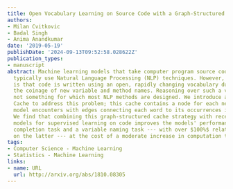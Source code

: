 ```yaml
---
title: Open Vocabulary Learning on Source Code with a Graph-Structured Cache
authors:
- Milan Cvitkovic
- Badal Singh
- Anima Anandkumar
date: '2019-05-19'
publishDate: '2024-09-13T09:52:58.028622Z'
publication_types:
- manuscript
abstract: Machine learning models that take computer program source code as input
  typically use Natural Language Processing (NLP) techniques. However, a major challenge
  is that code is written using an open, rapidly changing vocabulary due to, e.g.,
  the coinage of new variable and method names. Reasoning over such a vocabulary is
  not something for which most NLP methods are designed. We introduce a Graph-Structured
  Cache to address this problem; this cache contains a node for each new word the
  model encounters with edges connecting each word to its occurrences in the code.
  We find that combining this graph-structured cache strategy with recent Graph-Neural-Network-based
  models for supervised learning on code improves the models' performance on a code
  completion task and a variable naming task --- with over $100%$ relative improvement
  on the latter --- at the cost of a moderate increase in computation time.
tags:
- Computer Science - Machine Learning
- Statistics - Machine Learning
links:
- name: URL
  url: http://arxiv.org/abs/1810.08305
---
```

